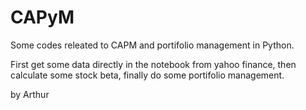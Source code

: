# CAPyM
 Some codes releated to CAPM and portifolio management in Python.

 First get some data directly in the notebook from yahoo finance,
 then calculate some stock beta,
 finally do some portifolio management.
   
 by Arthur
